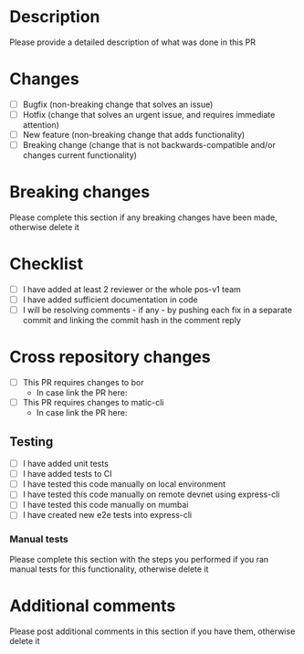 # Description

Please provide a detailed description of what was done in this PR

# Changes

- [ ] Bugfix (non-breaking change that solves an issue)
- [ ] Hotfix (change that solves an urgent issue, and requires immediate attention)
- [ ] New feature (non-breaking change that adds functionality)
- [ ] Breaking change (change that is not backwards-compatible and/or changes current functionality)

# Breaking changes

Please complete this section if any breaking changes have been made, otherwise delete it

# Checklist

- [ ] I have added at least 2 reviewer or the whole pos-v1 team
- [ ] I have added sufficient documentation in code
- [ ] I will be resolving comments - if any - by pushing each fix in a separate commit and linking the commit hash in the comment reply

# Cross repository changes

- [ ] This PR requires changes to bor 
  - In case link the PR here:
- [ ] This PR requires changes to matic-cli
  - In case link the PR here:

## Testing

- [ ] I have added unit tests
- [ ] I have added tests to CI
- [ ] I have tested this code manually on local environment
- [ ] I have tested this code manually on remote devnet using express-cli
- [ ] I have tested this code manually on mumbai
- [ ] I have created new e2e tests into express-cli

### Manual tests

Please complete this section with the steps you performed if you ran manual tests for this functionality, otherwise delete it

# Additional comments

Please post additional comments in this section if you have them, otherwise delete it
